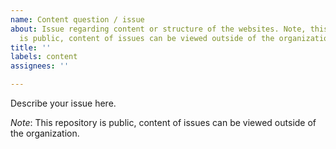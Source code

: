 ```yaml
---
name: Content question / issue
about: Issue regarding content or structure of the websites. Note, this repository
  is public, content of issues can be viewed outside of the organization.
title: ''
labels: content
assignees: ''

---
```


Describe your issue here.

*Note*: This repository is public, content of issues can be viewed outside of the organization.
